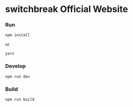 # switchbreak Official Website

### Run

```
npm install
```

or

```
yarn
```

### Develop

```
npm run dev
```

### Build

```
npm run build
```